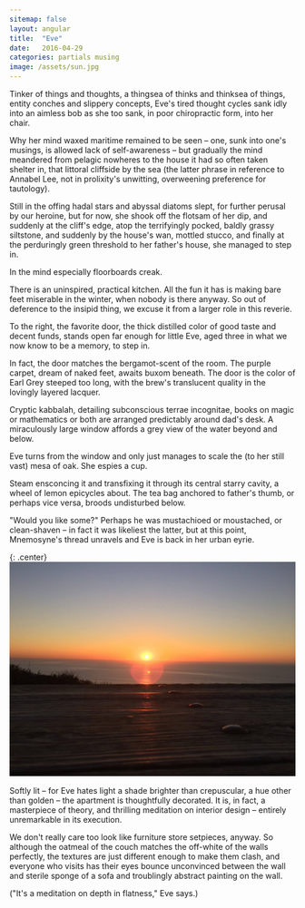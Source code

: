 ```yaml
---
sitemap: false
layout: angular
title:  "Eve"
date:   2016-04-29
categories: partials musing
image: /assets/sun.jpg
---
```

Tinker of things and thoughts, a thingsea of thinks and thinksea of things,
entity conches and slippery concepts, Eve's tired thought cycles sank idly
into an aimless bob as she too sank, in poor chiropractic form, into her chair.

Why her mind waxed maritime remained to be seen – one, sunk into one's musings,
is allowed lack of self-awareness – but gradually the mind meandered from
pelagic nowheres to the house it had so often taken shelter in, that littoral
cliffside by the sea (the latter phrase in reference to Annabel Lee, 
not in prolixity's unwitting, overweening preference for tautology).

Still in the offing hadal stars and abyssal diatoms slept, for further perusal
by our heroine, but for now, she shook off the flotsam of her dip, and suddenly
at the cliff's edge, atop the terrifyingly pocked, baldly grassy siltstone,
and suddenly by the house's wan, mottled stucco, and finally at the perduringly
green threshold to her father's house, she managed to step in.

In the mind especially floorboards creak.

There is an uninspired, practical kitchen. All the fun it has is making bare 
feet miserable in the winter, when nobody is there anyway. So out of deference
to the insipid thing, we excuse it from a larger role in this reverie.

To the right, the favorite door, the thick distilled color of good taste and
decent funds, stands open far enough for little Eve, aged three in what we now
know to be a memory, to step in.

In fact, the door matches the bergamot-scent of the room. The purple carpet, 
dream of naked feet, awaits buxom beneath. The door is the color of Earl Grey 
steeped too long, with the brew's translucent quality in the lovingly layered 
lacquer.

Cryptic kabbalah, detailing subconscious terrae incognitae, books on magic or 
mathematics or both are arranged predictably around dad's desk. A miraculously
large window affords a grey view of the water beyond and below.

Eve turns from the window and only just manages to scale the (to her still 
vast) mesa of oak. She espies a cup.

Steam ensconcing it and transfixing it through its central starry cavity, a 
wheel of lemon epicycles about. The tea bag anchored to father's thumb, or
perhaps vice versa, broods undisturbed below.

"Would you like some?" Perhaps he was mustachioed or moustached, or 
clean-shaven – in fact it was likeliest the latter, but at this point, 
Mnemosyne's thread unravels and Eve is back in her urban eyrie.

{: .center}
![Sun setting over the Pacific ocean](/assets/sun.jpg)

Softly lit – for Eve hates light a shade brighter than crepuscular, a hue other
than golden – the apartment is thoughtfully decorated. It is, in fact, a 
masterpiece of theory, and thrilling meditation on interior design – entirely 
unremarkable in its execution.

We don't really care too look like furniture store setpieces, anyway. So 
although the oatmeal of the couch matches the off-white of the walls perfectly,
the textures are just different enough to make them clash, and everyone who 
visits has their eyes bounce unconvinced between the wall and sterile sponge of
a sofa and troublingly abstract painting on the wall.

("It's a meditation on depth in flatness," Eve says.)
